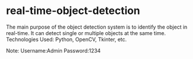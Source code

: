 # real-time-object-detection
 The main purpose of the object detection system is to identify the object in real-time. It can detect single or multiple objects at the same time. Technologies Used: Python, OpenCV, Tkinter, etc.

Note:
Username:Admin
Password:1234
